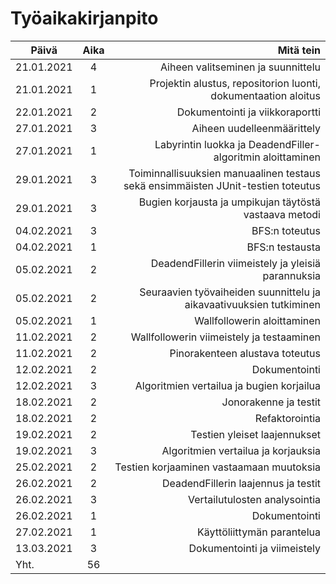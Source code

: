 # **Työaikakirjanpito**

 Päivä        | Aika        | Mitä tein                            |
| ------------- |:--------:| ----------------------------------------:|
| 21.01.2021  | 4 | Aiheen valitseminen ja suunnittelu |
| 21.01.2021 | 1 | Projektin alustus, repositorion luonti, dokumentaation aloitus |
| 22.01.2021 | 2 | Dokumentointi ja viikkoraportti |
| 27.01.2021 | 3 | Aiheen uudelleenmäärittely |
| 27.01.2021 | 1 | Labyrintin luokka ja DeadendFiller-algoritmin aloittaminen |
| 29.01.2021 | 3 | Toiminnallisuuksien manuaalinen testaus sekä ensimmäisten JUnit-testien toteutus |
| 29.01.2021 | 3 | Bugien korjausta ja umpikujan täytöstä vastaava metodi |
| 04.02.2021 | 3 | BFS:n toteutus |
| 04.02.2021 | 1 | BFS:n testausta |
| 05.02.2021 | 2 | DeadendFillerin viimeistely ja yleisiä parannuksia |
| 05.02.2021 | 2 | Seuraavien työvaiheiden suunnittelu ja aikavaativuuksien tutkiminen |
| 05.02.2021 | 1 | Wallfollowerin aloittaminen |
| 11.02.2021 | 2 | Wallfollowerin viimeistely ja testaaminen |
| 11.02.2021 | 2 | Pinorakenteen alustava toteutus |
| 12.02.2021 | 2 | Dokumentointi |
| 12.02.2021 | 3 | Algoritmien vertailua ja bugien korjailua |
| 18.02.2021 | 2 | Jonorakenne ja testit |
| 18.02.2021 | 2 | Refaktorointia |
| 19.02.2021 | 2 | Testien yleiset laajennukset |
| 19.02.2021 | 3 | Algoritmien vertailua ja korjauksia |
| 25.02.2021 | 2 | Testien korjaaminen vastaamaan muutoksia |
| 26.02.2021 | 2 | DeadendFillerin laajennus ja testit |
| 26.02.2021 | 3 | Vertailutulosten analysointia |
| 26.02.2021 | 1 | Dokumentointi |
| 27.02.2021 | 1 | Käyttöliittymän parantelua |
| 13.03.2021 | 3 | Dokumentointi ja viimeistely |
| Yht. | 56 | |

